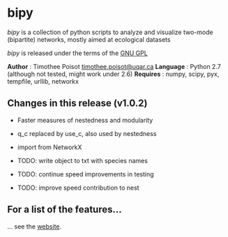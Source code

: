 # bipy

*bipy* is a collection of python scripts to analyze and visualize two-mode (bipartite) networks, mostly aimed at ecological datasets

*bipy* is released under the terms of the [GNU GPL](http://en.wikipedia.org/wiki/GNU_General_Public_License)

**Author** : Timothee Poisot <timothee.poisot@uqar.ca>
**Language** : Python  2.7 (although not tested, might work under 2.6)
**Requires** : numpy, scipy, pyx, tempfile, urllib, networkx

## Changes in this release (v1.0.2)

* Faster measures of nestedness and modularity
* q_c replaced by use_c, also used by nestedness
* import from NetworkX

* TODO: write object to txt with species names
* TODO: continue speed improvements in testing
* TODO: improve speed contribution to nest

## For a list of the features...

... see the [website](http://tpoisot.github.com/bipy/).
